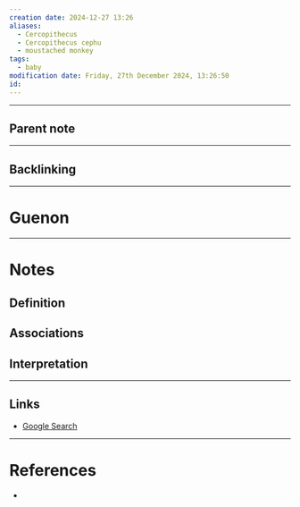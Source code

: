 ```yaml
---
creation date: 2024-12-27 13:26
aliases:
  - Cercopithecus
  - Cercopithecus cephu
  - moustached monkey
tags:
  - baby
modification date: Friday, 27th December 2024, 13:26:50
id:
---
```

---

## Parent note
---
## Backlinking


---
# Guenon


---
# Notes

## Definition

## Associations

## Interpretation

---
## Links
- [Google Search](https://www.google.com/search?q=Guenon)

---
# References
+ 